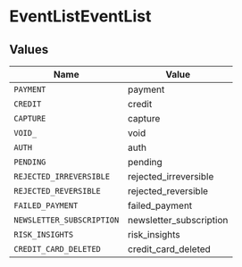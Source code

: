 # EventListEventList


## Values

| Name                      | Value                     |
| ------------------------- | ------------------------- |
| `PAYMENT`                 | payment                   |
| `CREDIT`                  | credit                    |
| `CAPTURE`                 | capture                   |
| `VOID_`                   | void                      |
| `AUTH`                    | auth                      |
| `PENDING`                 | pending                   |
| `REJECTED_IRREVERSIBLE`   | rejected_irreversible     |
| `REJECTED_REVERSIBLE`     | rejected_reversible       |
| `FAILED_PAYMENT`          | failed_payment            |
| `NEWSLETTER_SUBSCRIPTION` | newsletter_subscription   |
| `RISK_INSIGHTS`           | risk_insights             |
| `CREDIT_CARD_DELETED`     | credit_card_deleted       |